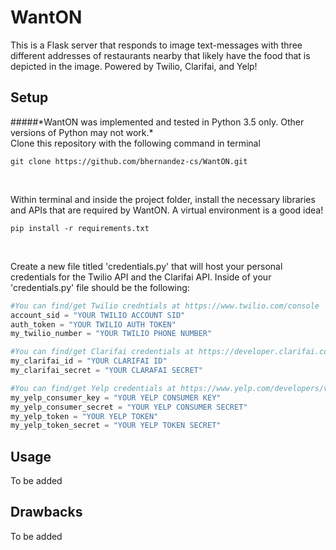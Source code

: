 # WantON
 
This is a Flask server that responds to image text-messages with three different addresses of restaurants nearby that likely have the food that is depicted in the image. Powered by Twilio, Clarifai, and Yelp!

## Setup
#####\*WantON was implemented and tested in Python 3.5 only. Other versions of Python may not work.\*
<br />
Clone this repository with the following command in terminal
```Shell
git clone https://github.com/bhernandez-cs/WantON.git
```
<br />

Within terminal and inside the project folder, install the necessary libraries and APIs that are required by WantON. A virtual environment is a good idea!
```Shell
pip install -r requirements.txt
```
<br />

Create a new file titled 'credentials.py' that will host your personal credentials for the Twilio API and the Clarifai API. Inside of your 'credentials.py' file should be the following:
```Python
#You can find/get Twilio credntials at https://www.twilio.com/console
account_sid = "YOUR TWILIO ACCOUNT SID"
auth_token = "YOUR TWILIO AUTH TOKEN"
my_twilio_number = "YOUR TWILIO PHONE NUMBER"

#You can find/get Clarifai credentials at https://developer.clarifai.com/account/applications/
my_clarifai_id = "YOUR CLARIFAI ID"
my_clarifai_secret = "YOUR CLARAFAI SECRET"

#You can find/get Yelp credentials at https://www.yelp.com/developers/v2/manage_api_keys
my_yelp_consumer_key = "YOUR YELP CONSUMER KEY"
my_yelp_consumer_secret = "YOUR YELP CONSUMER SECRET"
my_yelp_token = "YOUR YELP TOKEN"
my_yelp_token_secret = "YOUR YELP TOKEN SECRET"
```

## Usage
To be added

## Drawbacks
To be added
